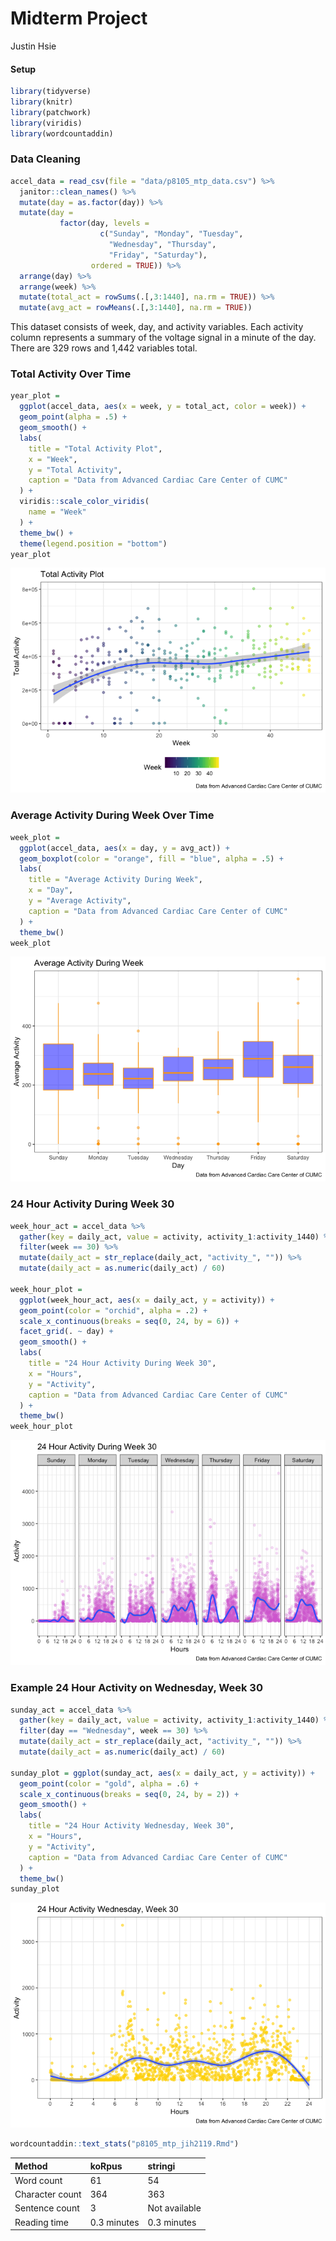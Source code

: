 Midterm Project
================
Justin Hsie

#### Setup

``` r
library(tidyverse)
library(knitr)
library(patchwork)
library(viridis)
library(wordcountaddin)
```

### Data Cleaning

``` r
accel_data = read_csv(file = "data/p8105_mtp_data.csv") %>% 
  janitor::clean_names() %>% 
  mutate(day = as.factor(day)) %>% 
  mutate(day = 
           factor(day, levels = 
                    c("Sunday", "Monday", "Tuesday", 
                      "Wednesday", "Thursday",
                      "Friday", "Saturday"), 
                  ordered = TRUE)) %>% 
  arrange(day) %>% 
  arrange(week) %>% 
  mutate(total_act = rowSums(.[,3:1440], na.rm = TRUE)) %>% 
  mutate(avg_act = rowMeans(.[,3:1440], na.rm = TRUE))
```

This dataset consists of week, day, and activity variables. Each activity column represents a summary of the voltage signal in a minute of the day. There are 329 rows and 1,442 variables total.

### Total Activity Over Time

``` r
year_plot = 
  ggplot(accel_data, aes(x = week, y = total_act, color = week)) +
  geom_point(alpha = .5) +
  geom_smooth() +
  labs(
    title = "Total Activity Plot",
    x = "Week",
    y = "Total Activity",
    caption = "Data from Advanced Cardiac Care Center of CUMC"
  ) +
  viridis::scale_color_viridis(
    name = "Week"
  ) + 
  theme_bw() + 
  theme(legend.position = "bottom")
year_plot
```

![](p8105_mtp_jih2119_files/figure-markdown_github/total_act_per_day_over_time-1.png)

### Average Activity During Week Over Time

``` r
week_plot = 
  ggplot(accel_data, aes(x = day, y = avg_act)) + 
  geom_boxplot(color = "orange", fill = "blue", alpha = .5) +
  labs(
    title = "Average Activity During Week",
    x = "Day",
    y = "Average Activity",
    caption = "Data from Advanced Cardiac Care Center of CUMC"
  ) +
  theme_bw()
week_plot
```

![](p8105_mtp_jih2119_files/figure-markdown_github/all_weeks_avg_per_day-1.png)

### 24 Hour Activity During Week 30

``` r
week_hour_act = accel_data %>% 
  gather(key = daily_act, value = activity, activity_1:activity_1440) %>%
  filter(week == 30) %>% 
  mutate(daily_act = str_replace(daily_act, "activity_", "")) %>% 
  mutate(daily_act = as.numeric(daily_act) / 60)

week_hour_plot = 
  ggplot(week_hour_act, aes(x = daily_act, y = activity)) +
  geom_point(color = "orchid", alpha = .2) +
  scale_x_continuous(breaks = seq(0, 24, by = 6)) +
  facet_grid(. ~ day) +
  geom_smooth() +
  labs(
    title = "24 Hour Activity During Week 30",
    x = "Hours",
    y = "Activity",
    caption = "Data from Advanced Cardiac Care Center of CUMC"
  ) +
  theme_bw() 
week_hour_plot
```

![](p8105_mtp_jih2119_files/figure-markdown_github/24_hour_week-1.png)

### Example 24 Hour Activity on Wednesday, Week 30

``` r
sunday_act = accel_data %>% 
  gather(key = daily_act, value = activity, activity_1:activity_1440) %>%
  filter(day == "Wednesday", week == 30) %>% 
  mutate(daily_act = str_replace(daily_act, "activity_", "")) %>% 
  mutate(daily_act = as.numeric(daily_act) / 60)

sunday_plot = ggplot(sunday_act, aes(x = daily_act, y = activity)) +
  geom_point(color = "gold", alpha = .6) +
  scale_x_continuous(breaks = seq(0, 24, by = 2)) +
  geom_smooth() +
  labs(
    title = "24 Hour Activity Wednesday, Week 30",
    x = "Hours",
    y = "Activity",
    caption = "Data from Advanced Cardiac Care Center of CUMC"
  ) +
  theme_bw() 
sunday_plot
```

![](p8105_mtp_jih2119_files/figure-markdown_github/24_hour_sunday-1.png)

``` r
wordcountaddin::text_stats("p8105_mtp_jih2119.Rmd")
```

| Method          | koRpus      | stringi       |
|:----------------|:------------|:--------------|
| Word count      | 61          | 54            |
| Character count | 364         | 363           |
| Sentence count  | 3           | Not available |
| Reading time    | 0.3 minutes | 0.3 minutes   |

